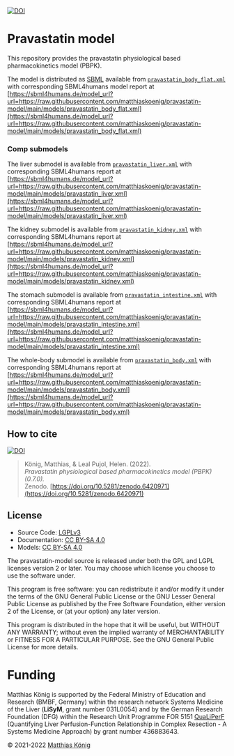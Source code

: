 [![DOI](https://zenodo.org/badge/DOI/10.5281/zenodo.6420971.svg)](https://doi.org/10.5281/zenodo.6420971)

# Pravastatin model
This repository provides the pravastatin physiological based pharmacokinetics model (PBPK).


The model is distributed as [SBML](http://sbml.org) available from [`pravastatin_body_flat.xml`](./models/pravastatin_body_flat.xml) with 
corresponding SBML4humans model report at [https://sbml4humans.de/model_url?url=https://raw.githubusercontent.com/matthiaskoenig/pravastatin-model/main/models/pravastatin_body_flat.xml](https://sbml4humans.de/model_url?url=https://raw.githubusercontent.com/matthiaskoenig/pravastatin-model/main/models/pravastatin_body_flat.xml)

### Comp submodels
The liver submodel is available from [`pravastatin_liver.xml`](./models/pravastatin_liver.xml) with corresponding SBML4humans report at
[https://sbml4humans.de/model_url?url=https://raw.githubusercontent.com/matthiaskoenig/pravastatin-model/main/models/pravastatin_liver.xml](https://sbml4humans.de/model_url?url=https://raw.githubusercontent.com/matthiaskoenig/pravastatin-model/main/models/pravastatin_liver.xml)

The kidney submodel is available from [`pravastatin_kidney.xml`](./models/pravastatin_kidney.xml) with corresponding SBML4humans report at
[https://sbml4humans.de/model_url?url=https://raw.githubusercontent.com/matthiaskoenig/pravastatin-model/main/models/pravastatin_kidney.xml](https://sbml4humans.de/model_url?url=https://raw.githubusercontent.com/matthiaskoenig/pravastatin-model/main/models/pravastatin_kidney.xml)

The stomach submodel is available from [`pravastatin_intestine.xml`](./models/pravastatin_intestine.xml) with corresponding SBML4humans report at
[https://sbml4humans.de/model_url?url=https://raw.githubusercontent.com/matthiaskoenig/pravastatin-model/main/models/pravastatin_intestine.xml](https://sbml4humans.de/model_url?url=https://raw.githubusercontent.com/matthiaskoenig/pravastatin-model/main/models/pravastatin_intestine.xml)

The whole-body submodel is available from [`pravastatin_body.xml`](./models/pravastatin_body.xml) with corresponding SBML4humans report at
[https://sbml4humans.de/model_url?url=https://raw.githubusercontent.com/matthiaskoenig/pravastatin-model/main/models/pravastatin_body.xml](https://sbml4humans.de/model_url?url=https://raw.githubusercontent.com/matthiaskoenig/pravastatin-model/main/models/pravastatin_body.xml)

## How to cite
[![DOI](https://zenodo.org/badge/DOI/10.5281/zenodo.6420971.svg)](https://doi.org/10.5281/zenodo.6420971)

> König, Matthias, & Leal Pujol, Helen. (2022).  
> *Pravastatin physiological based pharmacokinetics model (PBPK) (0.7.0).*   
> Zenodo. [https://doi.org/10.5281/zenodo.6420971](https://doi.org/10.5281/zenodo.6420971)

## License

* Source Code: [LGPLv3](http://opensource.org/licenses/LGPL-3.0)
* Documentation: [CC BY-SA 4.0](http://creativecommons.org/licenses/by-sa/4.0/)
* Models: [CC BY-SA 4.0](http://creativecommons.org/licenses/by-sa/4.0/)

The pravastatin-model source is released under both the GPL and LGPL licenses version 2 or
later. You may choose which license you choose to use the software under.

This program is free software: you can redistribute it and/or modify it under
the terms of the GNU General Public License or the GNU Lesser General Public
License as published by the Free Software Foundation, either version 2 of the
License, or (at your option) any later version.

This program is distributed in the hope that it will be useful, but WITHOUT ANY
WARRANTY; without even the implied warranty of MERCHANTABILITY or FITNESS FOR A
PARTICULAR PURPOSE. See the GNU General Public License for more details.

Funding
=======
Matthias König is supported by the Federal Ministry of Education and Research (BMBF, Germany)
within the research network Systems Medicine of the Liver (**LiSyM**, grant number 031L0054)
and by the German Research Foundation (DFG) within the Research Unit Programme FOR 5151
[QuaLiPerF](https://qualiperf.de) (Quantifying Liver Perfusion-Function Relationship in Complex Resection -
A Systems Medicine Approach) by grant number 436883643.

© 2021-2022 [Matthias König](https://livermetabolism.com)
